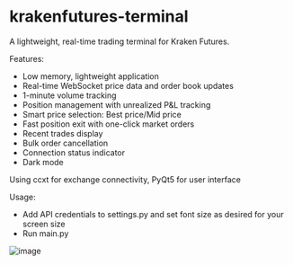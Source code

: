 # krakenfutures-terminal
A lightweight, real-time trading terminal for Kraken Futures.

Features:

- Low memory, lightweight application
- Real-time WebSocket price data and order book updates
- 1-minute volume tracking
- Position management with unrealized P&L tracking
- Smart price selection: Best price/Mid price
- Fast position exit with one-click market orders
- Recent trades display
- Bulk order cancellation
- Connection status indicator
- Dark mode

Using ccxt for exchange connectivity, PyQt5 for user interface

Usage:

- Add API credentials to settings.py and set font size as desired for your screen size
- Run main.py

![image](https://github.com/user-attachments/assets/9498e637-fc12-42e3-8b1d-bc21af4371f7)

